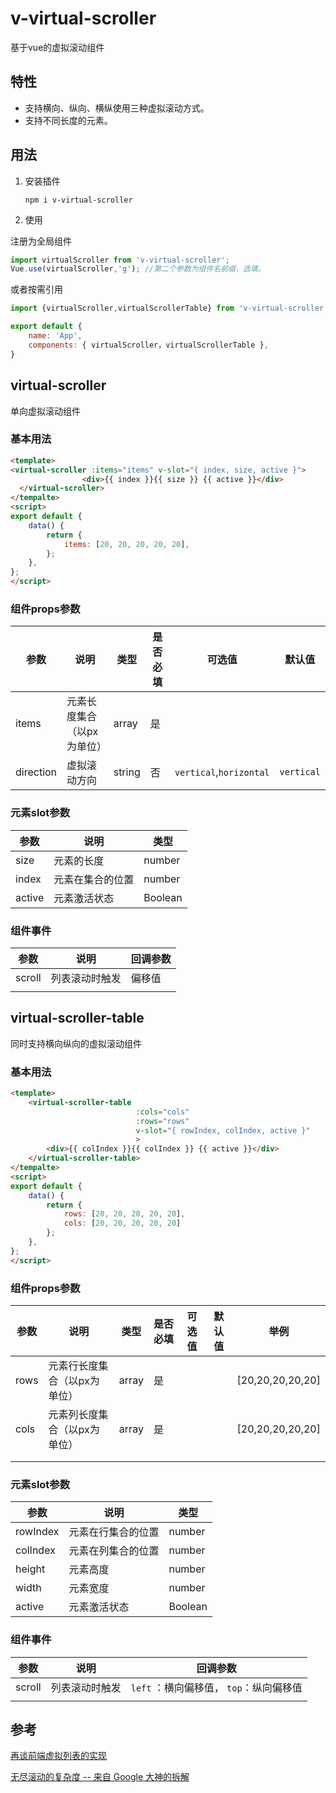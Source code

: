 # v-virtual-scroller

基于vue的虚拟滚动组件

## 特性

- 支持横向、纵向、横纵使用三种虚拟滚动方式。
- 支持不同长度的元素。

## 用法

1. 安装插件

   ```shell
   npm i v-virtual-scroller
   ```

2. 使用

注册为全局组件

```javascript
import virtualScroller from 'v-virtual-scroller';
Vue.use(virtualScroller,'g'); //第二个参数为组件名前缀，选填。
```

或者按需引用

```javascript
import {virtualScroller,virtualScrollerTable} from 'v-virtual-scroller';

export default {
    name: 'App',
    components: { virtualScroller，virtualScrollerTable },
}
```

## virtual-scroller

单向虚拟滚动组件

### 基本用法

```html
<template>
<virtual-scroller :items="items" v-slot="{ index, size, active }">
                <div>{{ index }}{{ size }} {{ active }}</div>
  </virtual-scroller>
</tempalte>
<script>
export default {
    data() {
        return {
            items: [20, 20, 20, 20, 20],
        };
    },
};
</script>
```


### 组件props参数

| 参数      | 说明                       | 类型   | 是否必填 | 可选值                  | 默认值     |
| --------- | -------------------------- | ------ | -------- | ----------------------- | ---------- |
| items     | 元素长度集合（以px为单位） | array  | 是       |                         |            |
| direction | 虚拟滚动方向               | string | 否       | `vertical`,`horizontal` | `vertical` |
### 元素slot参数

| 参数   | 说明             | 类型    |
| ------ | ---------------- | ------- |
| size   | 元素的长度       | number  |
| index  | 元素在集合的位置 | number  |
| active | 元素激活状态     | Boolean |

### 组件事件

| 参数   | 说明           | 回调参数 |
| ------ | -------------- | -------- |
| scroll | 列表滚动时触发 | 偏移值   |
|        |                |          |

## virtual-scroller-table

同时支持横向纵向的虚拟滚动组件

### 基本用法

```html
<template>
    <virtual-scroller-table
                            :cols="cols"
                            :rows="rows"
                            v-slot="{ rowIndex, colIndex, active }"
                            >
        <div>{{ colIndex }}{{ colIndex }} {{ active }}</div>
    </virtual-scroller-table>
</tempalte>
<script>
export default {
    data() {
        return {
            rows: [20, 20, 20, 20, 20],
            cols: [20, 20, 20, 20, 20]
        };
    },
};
</script>
```

### 组件props参数
| 参数 | 说明                         | 类型  | 是否必填 | 可选值 | 默认值 | 举例             |
| ---- | ---------------------------- | ----- | -------- | ------ | ------ | ---------------- |
| rows | 元素行长度集合（以px为单位） | array | 是       |        |        | [20,20,20,20,20] |
| cols | 元素列长度集合（以px为单位） | array | 是       |        |        | [20,20,20,20,20] |
|      |                              |       |          |        |        |                  |
|      |                              |       |          |        |        |                  |
### 元素slot参数

| 参数     | 说明               | 类型    |
| -------- | ------------------ | ------- |
| rowIndex | 元素在行集合的位置 | number  |
| colIndex | 元素在列集合的位置 | number  |
| height   | 元素高度           | number  |
| width    | 元素宽度           | number  |
| active   | 元素激活状态       | Boolean |
### 组件事件

| 参数   | 说明           | 回调参数                                |
| ------ | -------------- | --------------------------------------- |
| scroll | 列表滚动时触发 | `left` ：横向偏移值， `top`：纵向偏移值 |
|        |                |                                         |


## 参考

[再谈前端虚拟列表的实现](https://zhuanlan.zhihu.com/p/34585166)

[无尽滚动的复杂度 -- 来自 Google 大神的拆解](https://juejin.im/post/58a3c81e128fe10058c57a8b#heading-1 )

